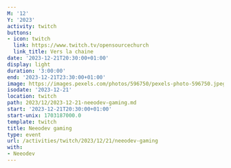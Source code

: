 ```yaml
---
M: '12'
Y: '2023'
activity: twitch
buttons:
- icon: twitch
  link: https://www.twitch.tv/opensourcechurch
  link_title: Vers la chaine
date: '2023-12-21T20:30:00+01:00'
display: light
duration: '3:00:00'
end: '2023-12-21T23:30:00+01:00'
image: https://images.pexels.com/photos/596750/pexels-photo-596750.jpeg
isodate: '2023-12-21'
location: twitch
path: 2023/12/2023-12-21-neeodev-gaming.md
start: '2023-12-21T20:30:00+01:00'
start-unix: 1703187000.0
template: twitch
title: Neeodev gaming
type: event
url: /activities/twitch/2023/12/21/neeodev-gaming
with:
- Neeodev
---
```

